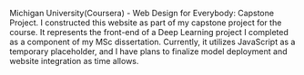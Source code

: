 Michigan University(Coursera) - Web Design for Everybody: Capstone Project.
I constructed this website as part of my capstone project for the course. It represents the front-end of a Deep Learning project I completed as a component of my MSc dissertation. Currently, it utilizes JavaScript as a temporary placeholder, and I have plans to finalize model deployment and website integration as time allows.
